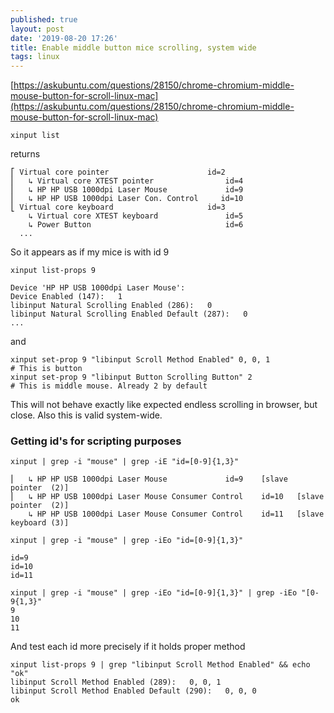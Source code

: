 ```yaml
---
published: true
layout: post
date: '2019-08-20 17:26'
title: Enable middle button mice scrolling, system wide
tags: linux 
---
```

[https://askubuntu.com/questions/28150/chrome-chromium-middle-mouse-button-for-scroll-linux-mac](https://askubuntu.com/questions/28150/chrome-chromium-middle-mouse-button-for-scroll-linux-mac)

    xinput list
    
returns

    ⎡ Virtual core pointer                    	id=2	
    ⎜   ↳ Virtual core XTEST pointer              	id=4	
    ⎜   ↳ HP HP USB 1000dpi Laser Mouse         	id=9	
    ⎜   ↳ HP HP USB 1000dpi Laser Con. Control     id=10
    ⎣ Virtual core keyboard                   	id=3	
        ↳ Virtual core XTEST keyboard             	id=5	
        ↳ Power Button                            	id=6	
      ...

So it appears as if my mice is with id 9

    xinput list-props 9
                                 
    Device 'HP HP USB 1000dpi Laser Mouse':
	Device Enabled (147):	1
	libinput Natural Scrolling Enabled (286):	0
	libinput Natural Scrolling Enabled Default (287):	0
    ...
    
and

    xinput set-prop 9 "libinput Scroll Method Enabled" 0, 0, 1
    # This is button
    xinput set-prop 9 "libinput Button Scrolling Button" 2
    # This is middle mouse. Already 2 by default

This will not behave exactly like expected endless scrolling in browser, but close. Also this is valid system-wide.

### Getting id's for scripting purposes

    xinput | grep -i "mouse" | grep -iE "id=[0-9]{1,3}" 
    
    ⎜   ↳ HP HP USB 1000dpi Laser Mouse           	id=9	[slave  pointer  (2)]
    ⎜   ↳ HP HP USB 1000dpi Laser Mouse Consumer Control	id=10	[slave  pointer  (2)]
        ↳ HP HP USB 1000dpi Laser Mouse Consumer Control	id=11	[slave  keyboard (3)]

    xinput | grep -i "mouse" | grep -iEo "id=[0-9]{1,3}" 
    
    id=9
    id=10
    id=11

    xinput | grep -i "mouse" | grep -iEo "id=[0-9]{1,3}" | grep -iEo "[0-9{1,3}"
    9
    10
    11
    
And test each id more precisely if it holds proper method

    xinput list-props 9 | grep "libinput Scroll Method Enabled" && echo "ok"
	libinput Scroll Method Enabled (289):	0, 0, 1
	libinput Scroll Method Enabled Default (290):	0, 0, 0
    ok
